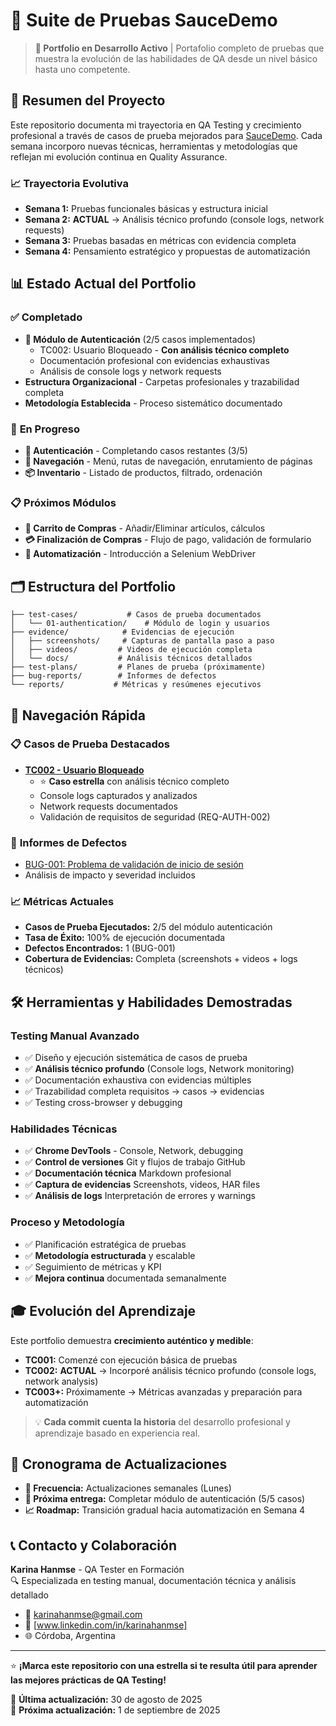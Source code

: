 # 🧪 Suite de Pruebas SauceDemo
> **🚧 Portfolio en Desarrollo Activo** | Portafolio completo de pruebas que muestra la evolución de las habilidades de QA desde un nivel básico hasta uno competente.

## 🎯 Resumen del Proyecto
Este repositorio documenta mi trayectoria en QA Testing y crecimiento profesional a través de casos de prueba mejorados para [SauceDemo](https://www.saucedemo.com/). Cada semana incorporo nuevas técnicas, herramientas y metodologías que reflejan mi evolución continua en Quality Assurance.

### 📈 Trayectoria Evolutiva
- **Semana 1:** Pruebas funcionales básicas y estructura inicial
- **Semana 2:** **ACTUAL** → Análisis técnico profundo (console logs, network requests)
- **Semana 3:** Pruebas basadas en métricas con evidencia completa
- **Semana 4:** Pensamiento estratégico y propuestas de automatización

## 📊 Estado Actual del Portfolio

### ✅ **Completado**
- **🔐 Módulo de Autenticación** (2/5 casos implementados)
  - TC002: Usuario Bloqueado - **Con análisis técnico completo**
  - Documentación profesional con evidencias exhaustivas
  - Análisis de console logs y network requests
- **Estructura Organizacional** - Carpetas profesionales y trazabilidad completa
- **Metodología Establecida** - Proceso sistemático documentado

### 🔄 **En Progreso**
- **🔐 Autenticación** - Completando casos restantes (3/5)
- **🧭 Navegación** - Menú, rutas de navegación, enrutamiento de páginas
- **📦 Inventario** - Listado de productos, filtrado, ordenación

### 📋 **Próximos Módulos**
- **🛒 Carrito de Compras** - Añadir/Eliminar artículos, cálculos
- **💳 Finalización de Compras** - Flujo de pago, validación de formulario
- **🤖 Automatización** - Introducción a Selenium WebDriver

## 🗂️ Estructura del Portfolio

```
├── test-cases/           # Casos de prueba documentados
│   └── 01-authentication/    # Módulo de login y usuarios
├── evidence/            # Evidencias de ejecución
│   ├── screenshots/     # Capturas de pantalla paso a paso
│   ├── videos/         # Videos de ejecución completa
│   └── docs/           # Análisis técnicos detallados
├── test-plans/         # Planes de prueba (próximamente)
├── bug-reports/        # Informes de defectos
└── reports/           # Métricas y resúmenes ejecutivos
```

## 🚀 Navegación Rápida

### 📋 **Casos de Prueba Destacados**
- [**TC002 - Usuario Bloqueado**](./test-cases/01-authentication/TC002-LOGIN-Usuario_Bloqueado.md) 
  - ⭐ **Caso estrella** con análisis técnico completo
  - Console logs capturados y analizados
  - Network requests documentados
  - Validación de requisitos de seguridad (REQ-AUTH-002)

### 🐛 **Informes de Defectos**
- [BUG-001: Problema de validación de inicio de sesión](./evidence/bug-reports/) 
- Análisis de impacto y severidad incluidos

### 📈 **Métricas Actuales**
- **Casos de Prueba Ejecutados:** 2/5 del módulo autenticación
- **Tasa de Éxito:** 100% de ejecución documentada
- **Defectos Encontrados:** 1 (BUG-001)
- **Cobertura de Evidencias:** Completa (screenshots + videos + logs técnicos)

## 🛠️ Herramientas y Habilidades Demostradas

### **Testing Manual Avanzado**
- ✅ Diseño y ejecución sistemática de casos de prueba
- ✅ **Análisis técnico profundo** (Console logs, Network monitoring)
- ✅ Documentación exhaustiva con evidencias múltiples
- ✅ Trazabilidad completa requisitos → casos → evidencias
- ✅ Testing cross-browser y debugging

### **Habilidades Técnicas**
- ✅ **Chrome DevTools** - Console, Network, debugging
- ✅ **Control de versiones** Git y flujos de trabajo GitHub
- ✅ **Documentación técnica** Markdown profesional
- ✅ **Captura de evidencias** Screenshots, videos, HAR files
- ✅ **Análisis de logs** Interpretación de errores y warnings

### **Proceso y Metodología**
- ✅ Planificación estratégica de pruebas
- ✅ **Metodología estructurada** y escalable
- ✅ Seguimiento de métricas y KPI
- ✅ **Mejora continua** documentada semanalmente

## 🎓 Evolución del Aprendizaje

Este portfolio demuestra **crecimiento auténtico y medible**:

- **TC001:** Comenzé con ejecución básica de pruebas
- **TC002:** **ACTUAL** → Incorporé análisis técnico profundo (console logs, network analysis)
- **TC003+:** Próximamente → Métricas avanzadas y preparación para automatización

> 💡 **Cada commit cuenta la historia** del desarrollo profesional y aprendizaje basado en experiencia real.

## 🔄 Cronograma de Actualizaciones
- **📅 Frecuencia:** Actualizaciones semanales (Lunes)
- **🎯 Próxima entrega:** Completar módulo de autenticación (5/5 casos)
- **📈 Roadmap:** Transición gradual hacia automatización en Semana 4

## 📞 Contacto y Colaboración

**Karina Hanmse** - QA Tester en Formación  
🔍 Especializada en testing manual, documentación técnica y análisis detallado

- 📧 karinahanmse@gmail.com  
- 💼 [www.linkedin.com/in/karinahanmse]  
- 🌐 Córdoba, Argentina  

---

⭐ **¡Marca este repositorio con una estrella si te resulta útil para aprender las mejores prácticas de QA Testing!**

📅 **Última actualización:** 30 de agosto de 2025  
🔄 **Próxima actualización:** 1 de septiembre de 2025